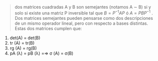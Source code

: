 > dos matrices cuadradas A y B son semejantes (notamos A ∼ B) si y solo si existe una matriz P inversible tal que $B = P ^{−1}AP$ ó $A = P BP^{−1}$ . Dos matrices semejantes pueden pensarse como dos descripciones de un mismo operador lineal, pero con respecto a bases distintas. Estas dos matrices cumplen que:

1. det(A) = det(B) 
2. tr (A) = tr(B) 
3. rg (A) = rg(B)
4. pA (λ) = pB (λ) =⇒ σ (A) = σ(B)